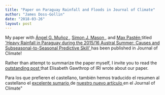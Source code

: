 ```yaml
---
title: "Paper on Paraguay Rainfall and Floods in Journal of Climate"
author: "James Doss-Gollin"
date: "2018-03-26"
layout: post
---
```


My paper with 
<a href='https://iri.columbia.edu/contact/staff-directory/angel-munoz/' target='_blank'>
  Ángel G. Muñoz
</a>,
<a href='https://iri.columbia.edu/contact/staff-directory/simon-mason/' target='_blank'>
  Simon J. Mason
</a>, and
<a href='https://www.researchgate.net/profile/Max_Pasten' target='_blank'>
  Max Pastén
</a> titled
<a href='https://journals.ametsoc.org/doi/abs/10.1175/JCLI-D-17-0805.1' target='_blank'>
  'Heavy Rainfall in Paraguay during the 2015/16 Austral Summer: Causes and Subseasonal-to-Seasonal Predictive Skill'
</a> has been published in Journal of Climate!

Rather than attempt to summarize the paper myself, I invite you to read the
<a href='https://iri.columbia.edu/news/new-study-shows-promise-for-subseasonal-forecasts-of-heavy-rain-in-south-america/' target='_blank'>
    outstanding post
  </a>
that Elisabeth Gawthrop of IRI wrote about our paper.

Para los que prefieren el castellano, también hemos traducido el resumen al castellano el
<a href='https://iri.columbia.edu/news/nuevo-estudio-muestra-promesa-en-pronostico-subestacional-de-lluvias-intensas-en-sudamerica/' target='_blank'>
  excelente sumario
</a>
de <a href='https://journals.ametsoc.org/doi/10.1175/JCLI-D-17-0805.1' target='_blank'>
  nuestro nuevo artículo
</a> en el Journal of Climate"